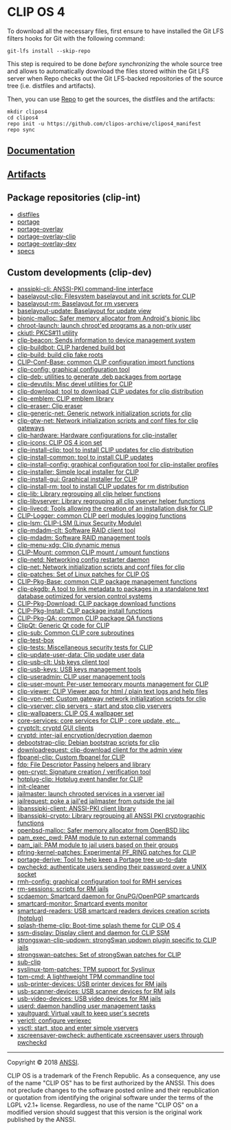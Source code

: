# CLIP OS 4

To download all the necessary files, first ensure to have installed the Git LFS filters hooks for Git with the following command:
```console
git-lfs install --skip-repo
```

This step is required to be done *before synchronizing* the whole source tree and allows to automatically download the files stored within the Git LFS server when Repo checks out the Git LFS-backed repositories of the source tree (i.e.  distfiles and artifacts).

Then, you can use [Repo](https://gerrit.googlesource.com/git-repo/) to get the sources, the distfiles and the artifacts:
```console
mkdir clipos4
cd clipos4
repo init -u https://github.com/clipos-archive/clipos4_manifest
repo sync
```

## [Documentation](https://github.com/clipos-archive/clipos4_doc)

## [Artifacts](https://github.com/clipos-archive/clipos4_artifacts)

## Package repositories (clip-int)

* [distfiles](https://github.com/clipos-archive/clipos4_distfiles)
* [portage](https://github.com/clipos-archive/clipos4_portage)
* [portage-overlay](https://github.com/clipos-archive/clipos4_portage-overlay)
* [portage-overlay-clip](https://github.com/clipos-archive/clipos4_portage-overlay-clip)
* [portage-overlay-dev](https://github.com/clipos-archive/clipos4_portage-overlay-dev)
* [specs](https://github.com/clipos-archive/clipos4_specs)

## Custom developments (clip-dev)

* [anssipki-cli: ANSSI-PKI command-line interface](https://github.com/clipos-archive/src_platform_anssipki-cli)
* [baselayout-clip: Filesystem baselayout and init scripts for CLIP](https://github.com/clipos-archive/src_platform_baselayout-clip)
* [baselayout-rm: Baselayout for rm vservers](https://github.com/clipos-archive/src_platform_baselayout-rm)
* [baselayout-update: Baselayout for update view](https://github.com/clipos-archive/src_platform_baselayout-update)
* [bionic-malloc: Safer memory allocator from Android's bionic libc](https://github.com/clipos-archive/src_platform_bionic-malloc)
* [chroot-launch: launch chroot'ed programs as a non-priv user](https://github.com/clipos-archive/src_platform_chroot-launch)
* [ckiutl: PKCS#11 utility](https://github.com/clipos-archive/src_platform_ckiutl)
* [clip-beacon: Sends information to device management system](https://github.com/clipos-archive/src_platform_clip-beacon)
* [clip-buildbot: CLIP hardened build bot](https://github.com/clipos-archive/src_platform_clip-buildbot)
* [clip-build: build clip fake roots](https://github.com/clipos-archive/src_platform_clip-build)
* [CLIP-Conf-Base: common CLIP configuration import functions](https://github.com/clipos-archive/src_platform_CLIP-Conf-Base)
* [clip-config: graphical configuration tool](https://github.com/clipos-archive/src_platform_clip-config)
* [clip-deb: utilities to generate .deb packages from portage](https://github.com/clipos-archive/src_platform_clip-deb)
* [clip-devutils: Misc devel utilities for CLIP](https://github.com/clipos-archive/src_platform_clip-devutils)
* [clip-download: tool to download CLIP updates for clip distribution](https://github.com/clipos-archive/src_platform_clip-download)
* [clip-emblem: CLIP emblem library](https://github.com/clipos-archive/src_platform_clip-emblem)
* [clip-eraser: Clip eraser](https://github.com/clipos-archive/src_platform_clip-eraser)
* [clip-generic-net: Generic network initialization scripts for clip](https://github.com/clipos-archive/src_platform_clip-generic-net)
* [clip-gtw-net: Network initialization scripts and conf files for clip gateways](https://github.com/clipos-archive/src_platform_clip-gtw-net)
* [clip-hardware: Hardware configurations for clip-installer](https://github.com/clipos-archive/src_platform_clip-hardware)
* [clip-icons: CLIP OS 4 icon set](https://github.com/clipos-archive/src_platform_clip-icons)
* [clip-install-clip: tool to install CLIP updates for clip distribution](https://github.com/clipos-archive/src_platform_clip-install-clip)
* [clip-install-common: tool to install CLIP updates](https://github.com/clipos-archive/src_platform_clip-install-common)
* [clip-install-config: graphical configuration tool for clip-installer profiles](https://github.com/clipos-archive/src_platform_clip-install-config)
* [clip-installer: Simple local installer for CLIP](https://github.com/clipos-archive/src_platform_clip-installer)
* [clip-install-gui: Graphical installer for CLIP](https://github.com/clipos-archive/src_platform_clip-install-gui)
* [clip-install-rm: tool to install CLIP updates for rm distribution](https://github.com/clipos-archive/src_platform_clip-install-rm)
* [clip-lib: Library regrouping all clip helper functions](https://github.com/clipos-archive/src_platform_clip-lib)
* [clip-libvserver: Library regrouping all clip vserver helper functions](https://github.com/clipos-archive/src_platform_clip-libvserver)
* [clip-livecd: Tools allowing the creation of an installation disk for CLIP](https://github.com/clipos-archive/src_platform_clip-livecd)
* [CLIP-Logger: common CLIP perl modules logging functions](https://github.com/clipos-archive/src_platform_CLIP-Logger)
* [clip-lsm: CLIP-LSM (Linux Security Module)](https://github.com/clipos-archive/src_platform_clip-lsm)
* [clip-mdadm-clt: Software RAID client tool](https://github.com/clipos-archive/src_platform_clip-mdadm-clt)
* [clip-mdadm: Software RAID management tools](https://github.com/clipos-archive/src_platform_clip-mdadm)
* [clip-menu-xdg: Clip dynamic menus](https://github.com/clipos-archive/src_platform_clip-menu-xdg)
* [CLIP-Mount: common CLIP mount / umount functions](https://github.com/clipos-archive/src_platform_CLIP-Mount)
* [clip-netd: Networking config restarter daemon](https://github.com/clipos-archive/src_platform_clip-netd)
* [clip-net: Network initialization scripts and conf files for clip](https://github.com/clipos-archive/src_platform_clip-net)
* [clip-patches: Set of Linux patches for CLIP OS](https://github.com/clipos-archive/src_platform_clip-patches)
* [CLIP-Pkg-Base: common CLIP package management functions](https://github.com/clipos-archive/src_platform_CLIP-Pkg-Base)
* [clip-pkgdb: A tool to link metadata to packages in a standalone text database optimized for version control systems](https://github.com/clipos-archive/src_platform_clip-pkgdb)
* [CLIP-Pkg-Download: CLIP package download functions](https://github.com/clipos-archive/src_platform_CLIP-Pkg-Download)
* [CLIP-Pkg-Install: CLIP package install functions](https://github.com/clipos-archive/src_platform_CLIP-Pkg-Install)
* [CLIP-Pkg-QA: common CLIP package QA functions](https://github.com/clipos-archive/src_platform_CLIP-Pkg-QA)
* [ClipQt: Generic Qt code for CLIP](https://github.com/clipos-archive/src_platform_ClipQt)
* [clip-sub: Common CLIP core subroutines](https://github.com/clipos-archive/src_platform_clip-sub)
* [clip-test-box](https://github.com/clipos-archive/src_platform_clip-test-box)
* [clip-tests: Miscellaneous security tests for CLIP](https://github.com/clipos-archive/src_platform_clip-tests)
* [clip-update-user-data: Clip update user data](https://github.com/clipos-archive/src_platform_clip-update-user-data)
* [clip-usb-clt: Usb keys client tool](https://github.com/clipos-archive/src_platform_clip-usb-clt)
* [clip-usb-keys: USB keys management tools](https://github.com/clipos-archive/src_platform_clip-usb-keys)
* [clip-useradmin: CLIP user management tools](https://github.com/clipos-archive/src_platform_clip-useradmin)
* [clip-user-mount: Per-user temporary mounts management for CLIP](https://github.com/clipos-archive/src_platform_clip-user-mount)
* [clip-viewer: CLIP Viewer app for html / plain text logs and help files](https://github.com/clipos-archive/src_platform_clip-viewer)
* [clip-vpn-net: Custom gateway network initialization scripts for clip](https://github.com/clipos-archive/src_platform_clip-vpn-net)
* [clip-vserver: clip servers - start and stop clip vservers](https://github.com/clipos-archive/src_platform_clip-vserver)
* [clip-wallpapers: CLIP OS 4 wallpaper set](https://github.com/clipos-archive/src_platform_clip-wallpapers)
* [core-services: core services for CLIP : core update, etc...](https://github.com/clipos-archive/src_platform_core-services)
* [cryptclt: cryptd GUI clients](https://github.com/clipos-archive/src_platform_cryptclt)
* [cryptd: inter-jail encryption/decryption daemon](https://github.com/clipos-archive/src_platform_cryptd)
* [debootstrap-clip: Debian bootstrap scripts for clip](https://github.com/clipos-archive/src_platform_debootstrap-clip)
* [downloadrequest: clip-download client for the admin view](https://github.com/clipos-archive/src_platform_downloadrequest)
* [fbpanel-clip: Custom fbpanel for CLIP](https://github.com/clipos-archive/src_platform_fbpanel-clip)
* [fdp: File Descriptor Passing helpers and library](https://github.com/clipos-archive/src_platform_fdp)
* [gen-crypt: Signature creation / verification tool](https://github.com/clipos-archive/src_platform_gen-crypt)
* [hotplug-clip: Hotplug event handler for CLIP](https://github.com/clipos-archive/src_platform_hotplug-clip)
* [init-cleaner](https://github.com/clipos-archive/src_platform_init-cleaner)
* [jailmaster: launch chrooted services in a vserver jail](https://github.com/clipos-archive/src_platform_jailmaster)
* [jailrequest: poke a jail'ed jailmaster from outside the jail](https://github.com/clipos-archive/src_platform_jailrequest)
* [libanssipki-client: ANSSI-PKI client library](https://github.com/clipos-archive/src_platform_libanssipki-client)
* [libanssipki-crypto: Library regrouping all ANSSI PKI cryptographic functions](https://github.com/clipos-archive/src_platform_libanssipki-crypto)
* [openbsd-malloc: Safer memory allocator from OpenBSD libc](https://github.com/clipos-archive/src_platform_openbsd-malloc)
* [pam_exec_pwd: PAM module to run external commands](https://github.com/clipos-archive/src_platform_pam_exec_pwd)
* [pam_jail: PAM module to jail users based on their groups](https://github.com/clipos-archive/src_platform_pam_jail)
* [pfring-kernel-patches: Experimental PF_RING patches for CLIP](https://github.com/clipos-archive/src_platform_pfring-kernel-patches)
* [portage-derive: Tool to help keep a Portage tree up-to-date](https://github.com/clipos-archive/src_platform_portage-derive)
* [pwcheckd: authenticate users sending their password over a UNIX socket](https://github.com/clipos-archive/src_platform_pwcheckd)
* [rmh-config: graphical configuration tool for RMH services](https://github.com/clipos-archive/src_platform_rmh-config)
* [rm-sessions: scripts for RM jails](https://github.com/clipos-archive/src_platform_rm-sessions)
* [scdaemon: Smartcard daemon for GnuPG/OpenPGP smartcards](https://github.com/clipos-archive/src_platform_scdaemon)
* [smartcard-monitor: Smartcard events monitor](https://github.com/clipos-archive/src_platform_smartcard-monitor)
* [smartcard-readers: USB smartcard readers devices creation scripts (hotplug)](https://github.com/clipos-archive/src_platform_smartcard-readers)
* [splash-theme-clip: Boot-time splash theme for CLIP OS 4](https://github.com/clipos-archive/src_platform_splash-theme-clip)
* [ssm-display: Display client and daemon for CLIP SSM](https://github.com/clipos-archive/src_platform_ssm-display)
* [strongswan-clip-updown: strongSwan updown plugin specific to CLIP jails](https://github.com/clipos-archive/src_platform_strongswan-clip-updown)
* [strongswan-patches: Set of strongSwan patches for CLIP](https://github.com/clipos-archive/src_platform_strongswan-patches)
* [sub-clip](https://github.com/clipos-archive/src_platform_sub-clip)
* [syslinux-tpm-patches: TPM support for Syslinux](https://github.com/clipos-archive/src_platform_syslinux-tpm-patches)
* [tpm-cmd: A lighthweight TPM commandline tool](https://github.com/clipos-archive/src_platform_tpm-cmd)
* [usb-printer-devices: USB printer devices for RM jails](https://github.com/clipos-archive/src_platform_usb-printer-devices)
* [usb-scanner-devices: USB scanner devices for RM jails](https://github.com/clipos-archive/src_platform_usb-scanner-devices)
* [usb-video-devices: USB video devices for RM jails](https://github.com/clipos-archive/src_platform_usb-video-devices)
* [userd: daemon handling user management tasks](https://github.com/clipos-archive/src_platform_userd)
* [vaultguard: Virtual vault to keep user's secrets](https://github.com/clipos-archive/src_platform_vaultguard)
* [verictl: configure veriexec](https://github.com/clipos-archive/src_platform_verictl)
* [vsctl: start, stop and enter simple vservers](https://github.com/clipos-archive/src_platform_vsctl)
* [xscreensaver-pwcheck: authenticate xscreensaver users through pwcheckd](https://github.com/clipos-archive/src_platform_xscreensaver-pwcheck)

---

Copyright © 2018 [ANSSI](https://www.ssi.gouv.fr/).

CLIP OS is a trademark of the French Republic.
As a consequence, any use of the name "CLIP OS" has to be first authorized by the ANSSI.
This does not preclude changes to the software posted online and their republication or quotation from identifying the original software under the terms of the LGPL v2.1+ license.
Regardless, no use of the name "CLIP OS" on a modified version should suggest that this version is the original work published by the ANSSI.
